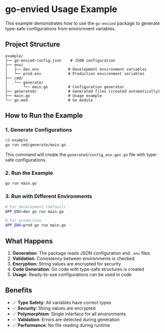 # go-envied Usage Example

This example demonstrates how to use the `go-envied` package to generate type-safe configurations from environment variables.

## Project Structure

```
example/
├── go-envied-config.json    # JSON configuration
├── env/
│   ├── dev.env             # Development environment variables
│   └── prod.env            # Production environment variables
├── cmd/
│   └── generate/
│       └── main.go         # Configuration generator
├── generated/              # Generated files (created automatically)
├── main.go                 # Usage example
└── go.mod                  # Go module
```

## How to Run the Example

### 1. Generate Configurations

```bash
cd example
go run cmd/generate/main.go
```

This command will create the `generated/config_env.gen.go` file with type-safe configurations.

### 2. Run the Example

```bash
go run main.go
```

### 3. Run with Different Environments

```bash
# For development (default)
APP_ENV=dev go run main.go

# For production
APP_ENV=prod go run main.go
```

## What Happens

1. **Generation**: The package reads JSON configuration and `.env` files
2. **Validation**: Consistency between environments is checked
3. **Encryption**: String values are encrypted for security
4. **Code Generation**: Go code with type-safe structures is created
5. **Usage**: Ready-to-use configurations can be used in code

## Benefits

- ✅ **Type Safety**: All variables have correct types
- ✅ **Security**: String values are encrypted
- ✅ **Polymorphism**: Single interface for all environments
- ✅ **Validation**: Errors are detected during generation
- ✅ **Performance**: No file reading during runtime
